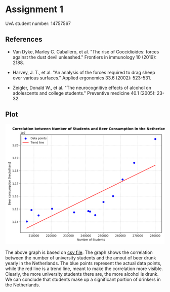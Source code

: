# Assignment 1

UvA student number: 14757567

## References
- Van Dyke, Marley C. Caballero, et al. "The rise of Coccidioides: forces against the dust devil unleashed." Frontiers in immunology 10 (2019): 2188.

- Harvey, J. T., et al. "An analysis of the forces required to drag sheep over various surfaces." Applied ergonomics 33.6 (2002): 523-531.

- Zeigler, Donald W., et al. "The neurocognitive effects of alcohol on adolescents and college students." Preventive medicine 40.1 (2005): 23-32.

## Plot

![Beer Consumption Plot](beer_plot.png)

The above graph is based on [csv file](istherecorrelation.csv). The graph shows the correlation between the number of university students and the amout of beer drunk yearly in the Netherlands. The blue points represent the actual data points, while the red line is a trend line, meant to make the correlation more visible. Clearly, the more university students there are, the more alcohol is drunk. We can conclude that students make up a significant portion of drinkers in the Netherlands.


